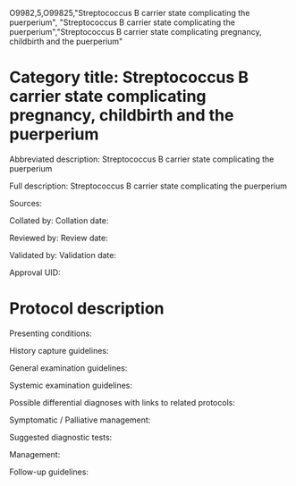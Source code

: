 O9982,5,O99825,"Streptococcus B carrier state complicating the puerperium", "Streptococcus B carrier state complicating the puerperium","Streptococcus B carrier state complicating pregnancy, childbirth and the puerperium"
# Category title: Streptococcus B carrier state complicating pregnancy, childbirth and the puerperium

Abbreviated description: Streptococcus B carrier state complicating the puerperium

Full description: Streptococcus B carrier state complicating the puerperium

Sources:

Collated by:
Collation date:

Reviewed by:
Review date:

Validated by:
Validation date:

Approval UID:

# Protocol description

Presenting conditions:

History capture guidelines:

General examination guidelines:

Systemic examination guidelines:

Possible differential diagnoses with links to related protocols:

Symptomatic / Palliative management:

Suggested diagnostic tests:

Management:

Follow-up guidelines:
